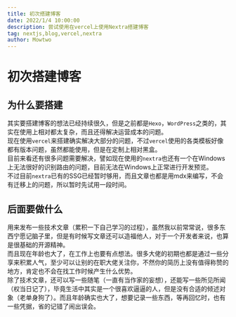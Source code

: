 ```yaml
---
title: 初次搭建博客
date: 2022/1/4 10:00:00
description: 尝试使用在vercel上使用Nextra搭建博客
tag: nextjs,blog,vercel,nextra
author: Mowtwo
---
```

# 初次搭建博客
## 为什么要搭建
其实要搭建博客的想法已经持续很久，但是之前都是`Hexo`，`WordPress`之类的，其实在使用上相对都太复杂，而且还得解决运营成本的问题。   
现在使用`vercel`来搭建确实解决大部分的问题，不过`vercel`使用的各类模板好像都有版本问题，虽然都能使用，但是在定制上相对黑盒。  
目前来看还有很多问题需要解决，譬如现在使用的`nextra`也还有一个在Windows上无法很好的识别路由的问题，目前无法在Windows上正常进行开发预览。  
不过目前`nextra`已有的SSG已经暂时够用，而且文章也都是用mdx来编写，不会有迁移上的问题，所以暂时先试用一段时间。
## 后面要做什么
用来发布一些技术文章（累积一下自己学习的过程），虽然我以前常常说，很多东西宁愿记脑子里，但是有时候写文章还可以造福他人，对于一个开发者来说，也算是很基础的开源精神。  
而且现在年龄也大了，在工作上也要有点想法。很多大佬的初期也都是通过一些分享来积累人气，至少可以让别的在职大佬关注你，不然你的简历上没有值得称赞的地方，肯定也不会在找工作时候产生什么优势。  
除了技术文章，还可以写一些随笔（一直有当作家的妄想），还能写一些所见所闻（权当日记了），毕竟生活中其实是一个很喜欢逼逼的人，但是没有合适的倾述对象（老单身狗了）。而且年龄确实也大了，想要记录一些东西，等再回忆时，也有一些凭据，省的记错了闹出误会。

